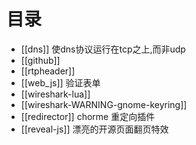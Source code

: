# 目录

* [[dns]] 使dns协议运行在tcp之上,而非udp
* [[github]]
* [[rtpheader]]
* [[web_js]] 验证表单
* [[wireshark-lua]]
* [[wireshark-WARNING-gnome-keyring]]
* [[redirector]] chorme 重定向插件
* [[reveal-js]] 漂亮的开源页面翻页特效